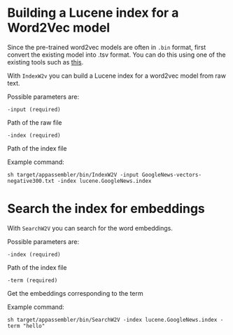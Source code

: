 # Building a Lucene index for a Word2Vec model

Since the pre-trained word2vec models are often in `.bin` format, first convert the existing model into 
.tsv format. You can do this using one of the existing tools such as [this](https://github.com/marekrei/convertvec.git).

With `IndexW2v` you can build a Lucene index for a word2vec model from raw text.

Possible parameters are:

```
-input (required)
```

Path of the raw file

```
-index (required)
```

Path of the index file

Example command:

```
sh target/appassembler/bin/IndexW2V -input GoogleNews-vectors-negative300.txt -index lucene.GoogleNews.index 
```

# Search the index for embeddings

With `SearchW2V` you can search for the word embeddings.

Possible parameters are:

```
-index (required)
```

Path of the index file

```
-term (required)
```

Get the embeddings corresponding to the term

Example command:

```
sh target/appassembler/bin/SearchW2V -index lucene.GoogleNews.index -term "hello"
```